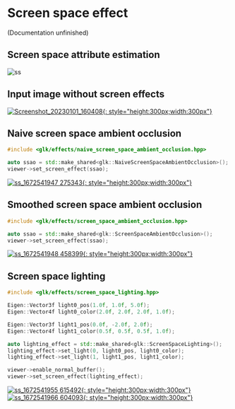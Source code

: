 # Screen space effect

(Documentation unfinished)

## Screen space attribute estimation

![ss](https://user-images.githubusercontent.com/31344317/210160116-b1456193-a12d-4681-acbf-49964ec3faa9.png)

## Input image without screen effects

[![Screenshot_20230101_160408](https://user-images.githubusercontent.com/31344317/210163351-acb4540c-91b7-4cff-94ea-668afce822a2.png){: style="height:300px;width:300px"}](https://user-images.githubusercontent.com/31344317/210163351-acb4540c-91b7-4cff-94ea-668afce822a2.png)

## Naive screen space ambient occlusion

```cpp
#include <glk/effects/naive_screen_space_ambient_occlusion.hpp>

auto ssao = std::make_shared<glk::NaiveScreenSpaceAmbientOcclusion>();
viewer->set_screen_effect(ssao);
```

[![ss_1672541947 275343](https://user-images.githubusercontent.com/31344317/210159856-039a9a61-bd1c-4df9-8d14-836aba2d8ee6.png){: style="height:300px;width:300px"}](https://user-images.githubusercontent.com/31344317/210159856-039a9a61-bd1c-4df9-8d14-836aba2d8ee6.png)

## Smoothed screen space ambient occlusion

```cpp
#include <glk/effects/screen_space_ambient_occlusion.hpp>

auto ssao = std::make_shared<glk::ScreenSpaceAmbientOcclusion>();
viewer->set_screen_effect(ssao);
```

[![ss_1672541948 458399](https://user-images.githubusercontent.com/31344317/210159857-720a962a-238b-4026-9cab-f69de13ee8d2.png){: style="height:300px;width:300px"}](https://user-images.githubusercontent.com/31344317/210159857-720a962a-238b-4026-9cab-f69de13ee8d2.png)


## Screen space lighting

```cpp
#include <glk/effects/screen_space_lighting.hpp>

Eigen::Vector3f light0_pos(1.0f, 1.0f, 5.0f);
Eigen::Vector4f light0_color(2.0f, 2.0f, 2.0f, 1.0f);

Eigen::Vector3f light1_pos(0.0f, -2.0f, 2.0f);
Eigen::Vector4f light1_color(0.5f, 0.5f, 0.5f, 1.0f);

auto lighting_effect = std::make_shared<glk::ScreenSpaceLighting>();
lighting_effect->set_light(0, light0_pos, light0_color);
lighting_effect->set_light(1, light1_pos, light1_color);

viewer->enable_normal_buffer();
viewer->set_screen_effect(lighting_effect);
```

[![ss_1672541955 615492](https://user-images.githubusercontent.com/31344317/210159915-52bf0439-704d-43cc-aacf-55711d503a28.png){: style="height:300px;width:300px"}](https://user-images.githubusercontent.com/31344317/210159915-52bf0439-704d-43cc-aacf-55711d503a28.png)
[![ss_1672541966 604093](https://user-images.githubusercontent.com/31344317/210159858-61e38dab-7954-4ff6-986f-7ef9469fed15.png){: style="height:300px;width:300px"}](https://user-images.githubusercontent.com/31344317/210159858-61e38dab-7954-4ff6-986f-7ef9469fed15.png)
